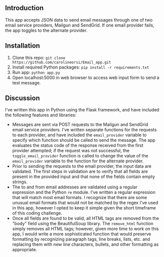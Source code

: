 ## Introduction

This app accepts JSON data to send email messages through one of two email service providers, Mailgun and SendGrid. If one email provider fails, the app toggles to the alternate provider.

## Installation

1. Clone this repo: ```git clone https://github.com/carolineorsi/Email_app.git```
2. Install required Python packages: ```pip install -r requirements.txt```
3. Run app: ```python app.py```
4. Open localhost:5000 in web browser to access web input form to send a test message.

## Discussion

I've written this app in Python using the Flask framework, and have included the following features and libraries:
- Messages are sent via POST requests to the Mailgun and SendGrid email service providers. I've written separate functions for the requests to each provider, and have included the ```email_provider``` variable to specify which function should be called to send the message. The app evaluates the status code of the response received from the first provider attempted; if the request was not successful, the ```toggle_email_provider``` function is called to change the value of the ```email_provider``` variable to the function for the alternate provider.
- Prior to sending the requests to the email provider, the input data are validated. The first steps in validation are to verify that all fields are present in the provided input and that none of the fields contain empty strings.
- The to and from email addresses are validated using a regular expression and the Python ```re``` module. I've written a regular expression that will match most email formats. I recognize that there are some unusual email formats that would not be matched by the regex I've used in this app, however I opted to keep it simple given the short timeframe of this coding challenge.
- Once all fields are found to be valid, all HTML tags are removed from the "body" field using the BeautifulSoup library. The ```remove_html``` function simply removes all HTML tags; however, given more time to work on this app, I would write a more sophisticated function that would preserve formatting by recognizing paragraph tags, line breaks, lists, etc. and replacing them with new line characters, bullets, and other formatting as appropriate.